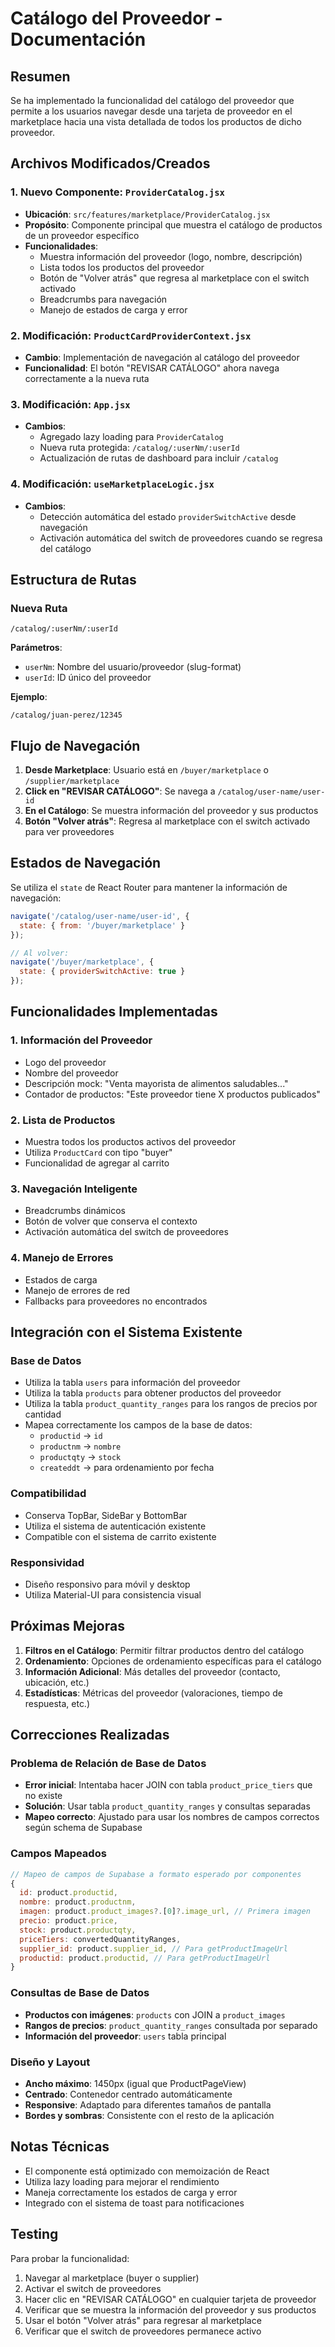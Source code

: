 # Catálogo del Proveedor - Documentación

## Resumen

Se ha implementado la funcionalidad del catálogo del proveedor que permite a los usuarios navegar desde una tarjeta de proveedor en el marketplace hacia una vista detallada de todos los productos de dicho proveedor.

## Archivos Modificados/Creados

### 1. Nuevo Componente: `ProviderCatalog.jsx`
- **Ubicación**: `src/features/marketplace/ProviderCatalog.jsx`
- **Propósito**: Componente principal que muestra el catálogo de productos de un proveedor específico
- **Funcionalidades**:
  - Muestra información del proveedor (logo, nombre, descripción)
  - Lista todos los productos del proveedor
  - Botón de "Volver atrás" que regresa al marketplace con el switch activado
  - Breadcrumbs para navegación
  - Manejo de estados de carga y error

### 2. Modificación: `ProductCardProviderContext.jsx`
- **Cambio**: Implementación de navegación al catálogo del proveedor
- **Funcionalidad**: El botón "REVISAR CATÁLOGO" ahora navega correctamente a la nueva ruta

### 3. Modificación: `App.jsx`
- **Cambios**:
  - Agregado lazy loading para `ProviderCatalog`
  - Nueva ruta protegida: `/catalog/:userNm/:userId`
  - Actualización de rutas de dashboard para incluir `/catalog`

### 4. Modificación: `useMarketplaceLogic.jsx`
- **Cambios**:
  - Detección automática del estado `providerSwitchActive` desde navegación
  - Activación automática del switch de proveedores cuando se regresa del catálogo

## Estructura de Rutas

### Nueva Ruta
```
/catalog/:userNm/:userId
```

**Parámetros**:
- `userNm`: Nombre del usuario/proveedor (slug-format)
- `userId`: ID único del proveedor

**Ejemplo**:
```
/catalog/juan-perez/12345
```

## Flujo de Navegación

1. **Desde Marketplace**: Usuario está en `/buyer/marketplace` o `/supplier/marketplace`
2. **Click en "REVISAR CATÁLOGO"**: Se navega a `/catalog/user-name/user-id`
3. **En el Catálogo**: Se muestra información del proveedor y sus productos
4. **Botón "Volver atrás"**: Regresa al marketplace con el switch activado para ver proveedores

## Estados de Navegación

Se utiliza el `state` de React Router para mantener la información de navegación:

```javascript
navigate('/catalog/user-name/user-id', {
  state: { from: '/buyer/marketplace' }
});

// Al volver:
navigate('/buyer/marketplace', {
  state: { providerSwitchActive: true }
});
```

## Funcionalidades Implementadas

### 1. Información del Proveedor
- Logo del proveedor
- Nombre del proveedor
- Descripción mock: "Venta mayorista de alimentos saludables..."
- Contador de productos: "Este proveedor tiene X productos publicados"

### 2. Lista de Productos
- Muestra todos los productos activos del proveedor
- Utiliza `ProductCard` con tipo "buyer"
- Funcionalidad de agregar al carrito

### 3. Navegación Inteligente
- Breadcrumbs dinámicos
- Botón de volver que conserva el contexto
- Activación automática del switch de proveedores

### 4. Manejo de Errores
- Estados de carga
- Manejo de errores de red
- Fallbacks para proveedores no encontrados

## Integración con el Sistema Existente

### Base de Datos
- Utiliza la tabla `users` para información del proveedor
- Utiliza la tabla `products` para obtener productos del proveedor
- Utiliza la tabla `product_quantity_ranges` para los rangos de precios por cantidad
- Mapea correctamente los campos de la base de datos:
  - `productid` → `id`
  - `productnm` → `nombre`
  - `productqty` → `stock`
  - `createddt` → para ordenamiento por fecha

### Compatibilidad
- Conserva TopBar, SideBar y BottomBar
- Utiliza el sistema de autenticación existente
- Compatible con el sistema de carrito existente

### Responsividad
- Diseño responsivo para móvil y desktop
- Utiliza Material-UI para consistencia visual

## Próximas Mejoras

1. **Filtros en el Catálogo**: Permitir filtrar productos dentro del catálogo
2. **Ordenamiento**: Opciones de ordenamiento específicas para el catálogo
3. **Información Adicional**: Más detalles del proveedor (contacto, ubicación, etc.)
4. **Estadísticas**: Métricas del proveedor (valoraciones, tiempo de respuesta, etc.)

## Correcciones Realizadas

### Problema de Relación de Base de Datos
- **Error inicial**: Intentaba hacer JOIN con tabla `product_price_tiers` que no existe
- **Solución**: Usar tabla `product_quantity_ranges` y consultas separadas
- **Mapeo correcto**: Ajustado para usar los nombres de campos correctos según schema de Supabase

### Campos Mapeados
```javascript
// Mapeo de campos de Supabase a formato esperado por componentes
{
  id: product.productid,
  nombre: product.productnm,
  imagen: product.product_images?.[0]?.image_url, // Primera imagen
  precio: product.price,
  stock: product.productqty,
  priceTiers: convertedQuantityRanges,
  supplier_id: product.supplier_id, // Para getProductImageUrl
  productid: product.productid, // Para getProductImageUrl
}
```

### Consultas de Base de Datos
- **Productos con imágenes**: `products` con JOIN a `product_images`
- **Rangos de precios**: `product_quantity_ranges` consultada por separado
- **Información del proveedor**: `users` tabla principal

### Diseño y Layout
- **Ancho máximo**: 1450px (igual que ProductPageView)
- **Centrado**: Contenedor centrado automáticamente
- **Responsive**: Adaptado para diferentes tamaños de pantalla
- **Bordes y sombras**: Consistente con el resto de la aplicación

## Notas Técnicas

- El componente está optimizado con memoización de React
- Utiliza lazy loading para mejorar el rendimiento
- Maneja correctamente los estados de carga y error
- Integrado con el sistema de toast para notificaciones

## Testing

Para probar la funcionalidad:

1. Navegar al marketplace (buyer o supplier)
2. Activar el switch de proveedores
3. Hacer clic en "REVISAR CATÁLOGO" en cualquier tarjeta de proveedor
4. Verificar que se muestra la información del proveedor y sus productos
5. Usar el botón "Volver atrás" para regresar al marketplace
6. Verificar que el switch de proveedores permanece activo
